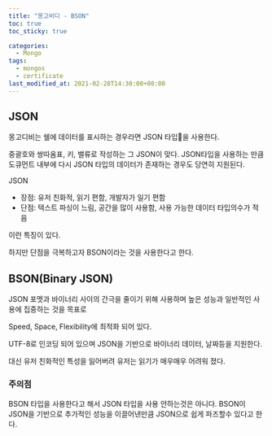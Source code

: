 ```yaml
---
title: "몽고비디 - BSON"
toc: true
toc_sticky: true

categories:
  - Mongo
tags:
  - mongos
  - certificate
last_modified_at: 2021-02-28T14:30:00+00:00
---
```


## JSON

몽고디비는 쉘에 데이터를 표시하는 경우라면 JSON 타입을 사용한다.

중괄호와 쌍따옴표, 키, 밸류로 작성하는 그 JSON이 맞다.
JSON타입을 사용하는 만큼 도큐먼트 내부에 다시 JSON 타입의 데이터가 존재하는 경우도 당연히 지원된다.

JSON

- 장점: 유저 친화적, 읽기 편함, 개발자가 일기 편함
- 단점: 텍스트 파싱이 느림, 공간을 많이 사용함, 사용 가능한 데이터 타입의수가 적음

이런 특징이 있다.

하지만 단점을 극복하고자 BSON이라는 것을 사용한다고 한다.

## BSON(Binary JSON)

JSON 포멧과 바이너리 사이의 간극을 줄이기 위해 사용하며
높은 성능과 일반적인 사용에 집중하는 것을 목표로

Speed, Space, Flexibility에 최적화 되어 있다.

UTF-8로 인코딩 되어 있으며 JSON을 기반으로 바이너리 데이터, 날짜등을 지원한다.

대신 유저 친화적인 특성을 잃어버려 유저는 읽기가 매우매우 어려워 졌다.

### 주의점

BSON 타입을 사용한다고 해서 JSON 타입을 사용 안하는것은 아니다.
BSON이 JSON을 기반으로 추가적인 성능을 이끌어낸만큼 JSON으로 쉽게 파즈할수 있다고 한다.
